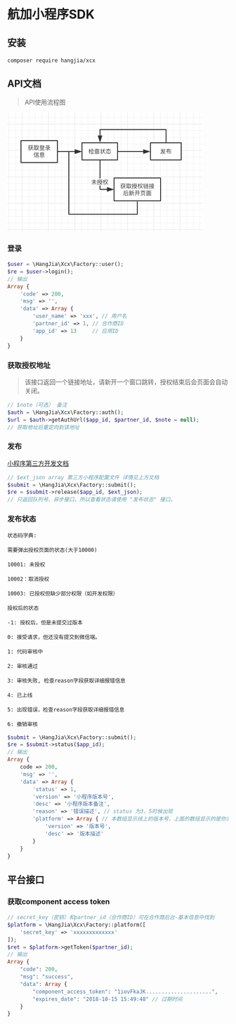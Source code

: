 # 航加小程序SDK

## 安装

`composer require hangjia/xcx`

## API文档
> API使用流程图

![流程图](./flow.png)

### 登录
```php
$user = \HangJia\Xcx\Factory::user();
$re = $user->login();
// 输出
Array {
    'code' => 200,
    'msg' => '',
    'data' => Array {
        'user_name' => 'xxx', // 用户名
        'partner_id' => 1, // 合作商ID
        'app_id' => 13     // 应用ID
    }
}
```

### 获取授权地址
> 该接口返回一个链接地址，请新开一个窗口跳转，授权结束后会页面会自动关闭。
```php
// $note（可选） 备注
$auth = \HangJia\Xcx\Factory::auth();
$url = $auth->getAuthUrl($app_id, $partner_id, $note = null);
// 获取地址后重定向到该地址
```
### 发布
[小程序第三方开发文档](https://developers.weixin.qq.com/miniprogram/dev/devtools/ext.html)
```php
// $ext_json array 第三方小程序配置文件 详情见上方文档
$submit = \HangJia\Xcx\Factory::submit();
$re = $submit->release($app_id, $ext_json);
// 只返回队列号，异步接口，所以查看状态请使用 "发布状态" 接口。
```

### 发布状态
```
状态码字典:

需要弹出授权页面的状态(大于10000)

10001: 未授权

10002：取消授权

10003: 已授权但缺少部分权限（如开发权限）

授权后的状态

-1: 授权后，但是未提交过版本

0: 接受请求，但还没有提交到微信端。

1: 代码审核中

2: 审核通过

3: 审核失败, 检查reason字段获取详细报错信息

4: 已上线

5: 出现错误，检查reason字段获取详细报错信息

6: 撤销审核
```
```php
$submit = \HangJia\Xcx\Factory::submit();
$re = $submit->status($app_id);
// 输出
Array {
    code => 200,
    'msg' => '',
    'data' => Array {
        'status' => 1,
        'version' => '小程序版本号',
        'desc' => '小程序版本备注',
        'reason' => '错误描述', // status 为3，5时候出现
        'platform' => Array { // 本数组显示线上的版本号，上面的数组显示的是你当前提交的版本信息
            'version' => '版本号',
            'desc' => '版本描述'
        }
    }
}
```

## 平台接口

### 获取component access token
```php
// secret_key（密钥）和partner_id（合作商ID）可在合作商后台-基本信息中找到
$platform = \HangJia\Xcx\Factory::platform([
    'secret_key' => 'xxxxxxxxxxxxx'
]);
$ret = $platform->getToken($partner_id);
// 输出
Array {
    "code": 200,
    "msg": "success",
    "data": Array {
        "component_access_token": "1iovFkaJK.....................",
        "expires_date": "2018-10-15 15:49:48" // 过期时间
    }
}
```
